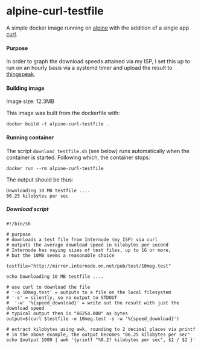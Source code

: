 # alpine-curl-testfile
A simple docker image running on [alpine](http://www.alpinelinux.org/) with the addition of a single app [curl](http://curl.haxx.se/).

#### Purpose
In order to graph the download speeds attained via my ISP, I set this up to run on an hourly basis via a systemd timer and upload the result to [thingspeak](http://api.thingspeak.com/channels/10117/charts/4?width=450&height=260&yaxismin=0&results=100&dynamic=true&type=spline&yaxis=KB%2Fsec&title=Received%20Throughput%20-%20kilobytes%20per%20sec).

#### Building image
Image size: 12.3MB

This image was built from the dockerfile with:
```
docker build -t alpine-curl-testfile .
```

#### Running container
The script `download_testfile.sh` (see below) runs automatically when the container is started.
Following which, the container stops:
```
docker run --rm alpine-curl-testfile
```
The output should be thus:
```
Downloading 10 MB testfile ....
86.25 kilobytes per sec
```
##### Download script
```
#!/bin/sh

# purpose
# downloads a test file from Internode (my ISP) via curl
# outputs the average download speed in kilobytes per second
# Internode has vaying sizes of test files, up to 1G or more, 
# but the 10MB seems a reasonable choice

testfile="http://mirror.internode.on.net/pub/test/10meg.test"

echo Downloading 10 MB testfile ....

# use curl to download the file
# '-o 10meg.test' = outputs to a file on the local filesystem
# '-s' = silently, so no output to STDOUT
#  '-w' '%{speed_download}' = write out the result with just the download speed
# typical output then is "86254.000" as bytes
output=$(curl $testfile -o 10meg.test -s -w '%{speed_download}')

# extract kilobytes using awk, rounding to 2 decimal places via printf
# in the above example, the output becomes "86.25 kilobytes per sec"
echo $output 1000 | awk '{printf "%0.2f kilobytes per sec", $1 / $2 }'
```
